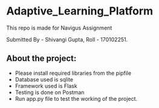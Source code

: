 # Adaptive_Learning_Platform

This repo is made for Navigus Assignment 

Submitted By - Shivangi Gupta, Roll - 170102251.

## About the project:
 - Please install required libraries from the pipfile
 - Database used is sqlite
 - Framework used is Flask
 - Testing is done on Postman
 - Run app.py file to test the working of the project.

